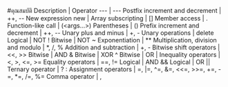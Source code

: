 #คุณสมบัติ
Description | Operator
--- | ---
Postfix increment and decrement |	++, --
New expression	new |   <typename>
Array subscripting | <array>[<index>]
Member access |	<object>.<member>
Function-like call |	<func>(<args...>)
Parentheses |	(<statement>)
Prefix increment and decrement |	++, --
Unary plus and minus |	+, -
Unary operations |	delete
Logical | NOT	!
Bitwise | NOT	~
Exponentiation |	**
Multiplication, division and modulo |	*, /, %
Addition and subtraction |	+, -
Bitwise shift operators |	<<, >>
Bitwise | AND	&
Bitwise | XOR	^
Bitwise | OR	|
Inequality operators |	<, >, <=, >=
Equality operators |	==, !=
Logical | AND	&&
Logical | OR	||
Ternary operator |	<conditional> ? <if-true> : <if-false>
Assignment operators |	=, |=, ^=, &=, <<=, >>=, +=, -=, *=, /=, %=
Comma operator |	,